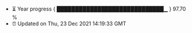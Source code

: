 - ⏳ Year progress { █████████████████████████████▁ } 97.70 %
- ⏰ Updated on Thu, 23 Dec 2021 14:19:33 GMT

